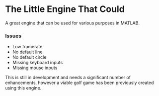 # The Little Engine That Could

A great engine that can be used for various purposes in MATLAB. 

### Issues
- Low framerate
- No default line
- No default circle
- Missing keyboard inputs
- Missing mouse inputs

This is still in development and needs a significant number of enhancements, however a viable golf game has been previously created using this engine.